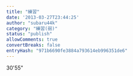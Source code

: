```yaml
---
title: "練習"
date: '2013-03-27T23:44:25'
author: "subaru44k"
category: "練習(弱)"
status: "publish"
allowComments: true
convertBreaks: false
entryHash: "971b6690fe3884a793614eb996351de6"
---
```

30'55"
